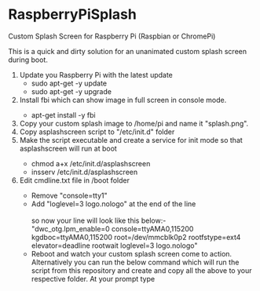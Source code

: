# RaspberryPiSplash
Custom Splash Screen for Raspberry Pi (Raspbian or ChromePi)

This is a quick and dirty solution for an unanimated custom splash screen during boot.
<ol>
<li>Update you Raspberry Pi with the latest update
<ul>
<li>sudo apt-get -y update</li>
<li>sudo apt-get -y upgrade</li>
</ul>
<li>Install fbi which can show image in full screen in console mode.</li>
<ul>
<li>apt-get install -y fbi</li>
</ul>
<li>Copy your custom splash image to /home/pi and name it "splash.png".
<li>Copy asplashscreen script to "/etc/init.d" folder

<li>Make the script executable and create a service for init mode so that asplashscreen will run at boot</li>
<ul>
<li>chmod a+x /etc/init.d/asplashscreen</li>
<li>insserv /etc/init.d/asplashscreen</li>
</ul>
<li>Edit cmdline.txt file in /boot folder</li>
<ul>
<li>Remove "console=tty1"</li>
<li>Add "loglevel=3 logo.nologo" at the end of the line</li>
<br>so now your line will look like this below:-
<br>"dwc_otg.lpm_enable=0 console=ttyAMA0,115200 kgdboc=ttyAMA0,115200 root=/dev/mmcblk0p2 rootfstype=ext4 elevator=deadline rootwait loglevel=3 logo.nologo"
<br>
<li>Reboot and watch your custom splash screen come to action.
<br>
Alternatively you can run the below command which will run the script from this repository and create and copy all the above to your respective folder.
At your prompt type
